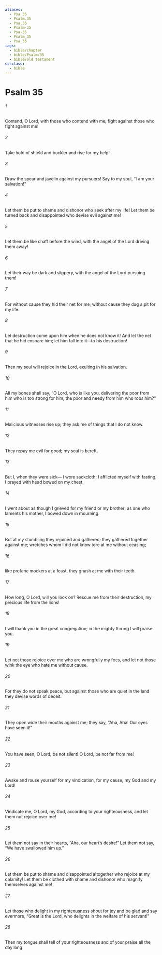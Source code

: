 ```yaml
---
aliases:
  - Psa 35
  - Psalm.35
  - Psa.35
  - Psalm-35
  - Psa-35
  - Psalm_35
  - Psa_35
tags:
  - bible/chapter
  - bible/Psalm/35
  - bible/old testament
cssclass:
  - bible
---
```


# Psalm 35

###### 1
Contend, O Lord, with those who contend with me; fight against those who fight against me!
###### 2
Take hold of shield and buckler and rise for my help!
###### 3
Draw the spear and javelin against my pursuers! Say to my soul, “I am your salvation!”
###### 4
Let them be put to shame and dishonor who seek after my life! Let them be turned back and disappointed who devise evil against me!
###### 5
Let them be like chaff before the wind, with the angel of the Lord driving them away!
###### 6
Let their way be dark and slippery, with the angel of the Lord pursuing them!
###### 7
For without cause they hid their net for me; without cause they dug a pit for my life.
###### 8
Let destruction come upon him when he does not know it! And let the net that he hid ensnare him; let him fall into it—to his destruction!
###### 9
Then my soul will rejoice in the Lord, exulting in his salvation.
###### 10
All my bones shall say, “O Lord, who is like you, delivering the poor from him who is too strong for him, the poor and needy from him who robs him?”
###### 11
Malicious witnesses rise up; they ask me of things that I do not know.
###### 12
They repay me evil for good; my soul is bereft.
###### 13
But I, when they were sick— I wore sackcloth; I afflicted myself with fasting; I prayed with head bowed on my chest.
###### 14
I went about as though I grieved for my friend or my brother; as one who laments his mother, I bowed down in mourning.
###### 15
But at my stumbling they rejoiced and gathered; they gathered together against me; wretches whom I did not know tore at me without ceasing;
###### 16
like profane mockers at a feast, they gnash at me with their teeth.
###### 17
How long, O Lord, will you look on? Rescue me from their destruction, my precious life from the lions!
###### 18
I will thank you in the great congregation; in the mighty throng I will praise you.
###### 19
Let not those rejoice over me who are wrongfully my foes, and let not those wink the eye who hate me without cause.
###### 20
For they do not speak peace, but against those who are quiet in the land they devise words of deceit.
###### 21
They open wide their mouths against me; they say, “Aha, Aha! Our eyes have seen it!”
###### 22
You have seen, O Lord; be not silent! O Lord, be not far from me!
###### 23
Awake and rouse yourself for my vindication, for my cause, my God and my Lord!
###### 24
Vindicate me, O Lord, my God, according to your righteousness, and let them not rejoice over me!
###### 25
Let them not say in their hearts, “Aha, our heart’s desire!” Let them not say, “We have swallowed him up.”
###### 26
Let them be put to shame and disappointed altogether who rejoice at my calamity! Let them be clothed with shame and dishonor who magnify themselves against me!
###### 27
Let those who delight in my righteousness shout for joy and be glad and say evermore, “Great is the Lord, who delights in the welfare of his servant!”
###### 28
Then my tongue shall tell of your righteousness and of your praise all the day long.


